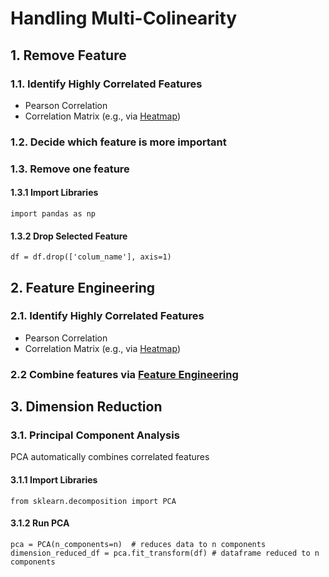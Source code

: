 # Handling Multi-Colinearity
## 1. Remove Feature
### 1.1. Identify Highly Correlated Features
* Pearson Correlation
* Correlation Matrix (e.g., via [Heatmap](https://github.com/tbgrun/machine_learning/blob/main/01%20-%20Explorative%20Data%20Analysis/07%20-%20Correlations.md#2-heatmap))
### 1.2. Decide which feature is more important
### 1.3. Remove one feature
#### 1.3.1 Import Libraries
    import pandas as np
#### 1.3.2 Drop Selected Feature
    df = df.drop(['colum_name'], axis=1)
## 2. Feature Engineering
### 2.1. Identify Highly Correlated Features
* Pearson Correlation
* Correlation Matrix (e.g., via [Heatmap](https://github.com/tbgrun/machine_learning/blob/main/01%20-%20Explorative%20Data%20Analysis/07%20-%20Correlations.md#2-heatmap))
### 2.2 Combine features via [Feature Engineering](https://github.com/tbgrun/machine_learning/blob/main/02%20-%20Data%20Cleaning/08%20-%20Feature%20Engineering.md)
## 3. Dimension Reduction
### 3.1. Principal Component Analysis
PCA automatically combines correlated features
#### 3.1.1 Import Libraries
    from sklearn.decomposition import PCA
#### 3.1.2 Run PCA
    pca = PCA(n_components=n)  # reduces data to n components
    dimension_reduced_df = pca.fit_transform(df) # dataframe reduced to n components

